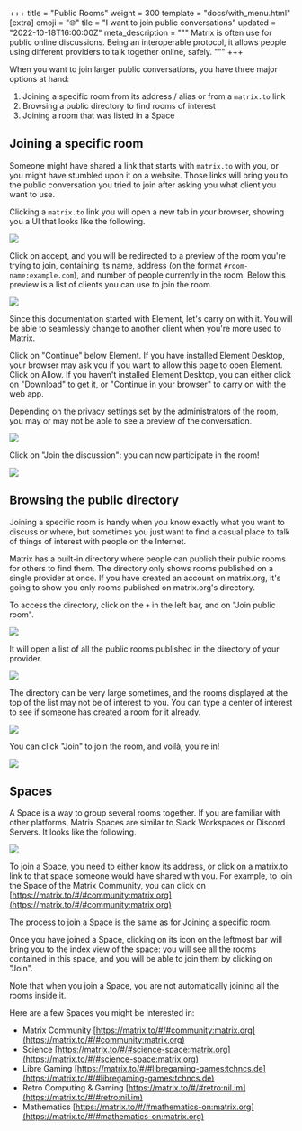 +++
title = "Public Rooms"
weight = 300
template = "docs/with_menu.html"
[extra]
emoji = "🌐"
tile = "I want to join public conversations"
updated = "2022-10-18T16:00:00Z"
meta_description = """
Matrix is often use for public online discussions. Being an interoperable
protocol, it allows people using different providers to talk together online,
safely.
"""
+++

When you want to join larger public conversations, you have three major options
at hand:

1. Joining a specific room from its address / alias or from a `matrix.to` link
2. Browsing a public directory to find rooms of interest
3. Joining a room that was listed in a Space

## Joining a specific room

Someone might have shared a link that starts with `matrix.to` with you, or you
might have stumbled upon it on a website. Those links will bring you to the
public conversation you tried to join after asking you what client you want to
use.

Clicking a `matrix.to` link you will open a new tab in your browser, showing you
a UI that looks like the following.

<!-- markdownlint-disable-next-line no-alt-text -->
![](matrixto-HS.png)

Click on accept, and you will be redirected to a preview of the room you're
trying to join, containing its name, address (on the format
`#room-name:example.com`), and number of people currently in the room. Below
this preview is a list of clients you can use to join the room.

<!-- markdownlint-disable-next-line no-alt-text -->
![](matrixto-client-choice.png)

Since this documentation started with Element, let's carry on with it. You will
be able to seamlessly change to another client when you're more used to Matrix.

Click on "Continue" below Element. If you have installed Element Desktop, your
browser may ask you if you want to allow this page to open Element. Click on
Allow. If you haven't installed Element Desktop, you can either click on
"Download" to get it, or "Continue in your browser" to carry on with the web
app.

Depending on the privacy settings set by the administrators of the room, you may
or may not be able to see a preview of the conversation.

<!-- markdownlint-disable-next-line no-alt-text -->
![](room-preview.png)

Click on "Join the discussion": you can now participate in the room!

<!-- markdownlint-disable-next-line no-alt-text -->
![](room-participate.png)

## Browsing the public directory

Joining a specific room is handy when you know exactly what you want to discuss
or where, but sometimes you just want to find a casual place to talk of things
of interest with people on the Internet.

Matrix has a built-in directory where people can publish their public rooms for
others to find them. The directory only shows rooms published on a single
provider at once. If you have created an account on matrix.org, it's going to
show you only rooms published on matrix.org's directory.

To access the directory, click on the `+` in the left bar, and on "Join public
room".

<!-- markdownlint-disable-next-line no-alt-text -->
![](directory-menu.png)

It will open a list of all the public rooms published in the directory of your
provider.

<!-- markdownlint-disable-next-line no-alt-text -->
![](directory-list.png)

The directory can be very large sometimes, and the rooms displayed at the top of
the list may not be of interest to you. You can type a center of interest to see
if someone has created a room for it already.

<!-- markdownlint-disable-next-line no-alt-text -->
![](directory-filtered.png)

You can click "Join" to join the room, and voilà, you're in!

<!-- markdownlint-disable-next-line no-alt-text -->
![](directory-joined.png)

## Spaces

A Space is a way to group several rooms together. If you are familiar with other
platforms, Matrix Spaces are similar to Slack Workspaces or Discord Servers. It
looks like the following.

<!-- markdownlint-disable-next-line no-alt-text -->
![](space_home.png)

To join a Space, you need to either know its address, or click on a matrix.to
link to that space someone would have shared with you. For example, to join the
Space of the Matrix Community, you can click on
[https://matrix.to/#/#community:matrix.org](https://matrix.to/#/#community:matrix.org)

The process to join a Space is the same as for [Joining a specific room](#joining-a-specific-room).

Once you have joined a Space, clicking on its icon on the leftmost bar will
bring you to the index view of the space: you will see all the rooms contained
in this space, and you will be able to join them by clicking on "Join".

Note that when you join a Space, you are not automatically joining all the rooms
inside it.

Here are a few Spaces you might be interested in:

- Matrix Community [https://matrix.to/#/#community:matrix.org](https://matrix.to/#/#community:matrix.org)
- Science [https://matrix.to/#/#science-space:matrix.org](https://matrix.to/#/#science-space:matrix.org)
- Libre Gaming [https://matrix.to/#/#libregaming-games:tchncs.de](https://matrix.to/#/#libregaming-games:tchncs.de)
- Retro Computing & Gaming [https://matrix.to/#/#retro:nil.im](https://matrix.to/#/#retro:nil.im)
- Mathematics [https://matrix.to/#/#mathematics-on:matrix.org](https://matrix.to/#/#mathematics-on:matrix.org)
